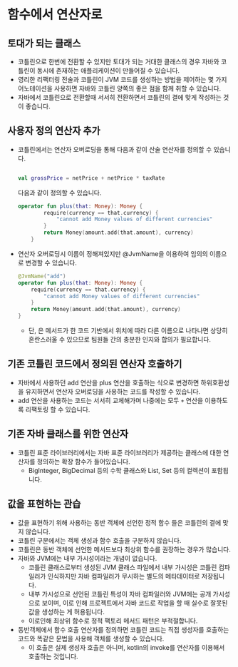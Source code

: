 # 함수에서 연산자로

## 토대가 되는 클래스
- 코틀린으로 한번에 전환할 수 있지만 토대가 되는 거대한 클래스의 경우 자바와 코틀린이 동시에 존재하는 애플리케이션이 만들어질 수 있습니다.
- 영리한 리팩터링 전술과 코틀린이 JVM 코드를 생성하는 방법을 제어하는 몇 가지 어노테이션을 사용하면 자바와 코틀린 양쪽의 좋은 점을 함께 취할 수 있습니다.
- 자바에서 코틀린으로 전환할때 서서히 전환하면서 코틀린의 결에 맞게 작성하는 것이 좋습니다.

## 사용자 정의 연산자 추가
- 코틀린에서는 연산자 오버로딩을 통해 다음과 같이 산술 연산자를 정의할 수 있습니다.

    ```kotlin
    
    val grossPrice = netPrice + netPrice * taxRate
    
    ```

  다음과 같이 정의할 수 있습니다.

    ```kotlin
    operator fun plus(that: Money): Money {
            require(currency == that.currency) {
                "cannot add Money values of different currencies"
            }
            return Money(amount.add(that.amount), currency)
        }
    ```

- 연산자 오버로딩시 이름이 정해져있지만 @JvmName을 이용하여 임의의 이름으로 변경할 수 있습니다.

    ```kotlin
    @JvmName("add")
    operator fun plus(that: Money): Money {
        require(currency == that.currency) {
            "cannot add Money values of different currencies"
        }
        return Money(amount.add(that.amount), currency)
    }
    ```

    - 단, 은 메서드가 한 코드 기반에서 위치에 따라 다른 이름으로 나타나면 상당히 혼란스러울 수 있으므로 팀원들 간의 충분한 인지와 합의가 필요합니다.
## 기존 코틀린 코드에서 정의된 연산자 호출하기
- 자바에서 사용하던 add 연산을 plus 연산을 호출하는 식으로 변경하면 하위호환성을 유지하면서 연산자 오버로딩을 사용하는 코드를 작성할 수 있습니다.
- add 연산을 사용하는 코드는 서서히 교체해가며 나중에는 모두 `+` 연산을 이용하도록 리팩토링 할 수 있습니다.
## 기존 자바 클래스를 위한 연산자
- 코틀린 표준 라이브러리에서는 자바 표준 라이브러리가 제공하는 클래스에 대한 연산자를 정의하는 확장 함수가 들어있습니다.
    - BigInteger, BigDecimal 등의 수학 클래스와 List<T>, Set<T> 등의 컬렉션이 포함됩니다.
## 값을 표현하는 관습
- 값을 표현하기 위해 사용하는 동반 객체에 선언한 정적 함수 들은 코틀린의 결에 맞지 않습니다.
- 코틀린 구문에서는 객체 생성과 함수 호출을 구분하지 않습니다.
- 코틀린은 동반 객체에 선언한 메서드보다 최상위 함수를 권장하는 경우가 많습니다.
- 자바와 JVM에는 내부 가시성이라는 개념이 없습니다.
    - 코틀린 클래스로부터 생성된 JVM 클래스 파일에서 내부 가시성은 코틀린 컴파일러가 인식하지만 자바 컴파일러가 무시하는 별도의 메타데이터로 저장됩니다.
    - 내부 가시성으로 선언된 코틀린 특성이 자바 컴파일러와 JVM에는 공개 가시성으로 보이며, 이로 인해 프로젝트에서 자바 코드로 작업을 할 때 실수로 잘못된 값을 생성하는 게 허용됩니다.
    - 이로인해 최상위 함수로 정적 팩토리 메서드 패턴은 부적절합니다.
- 동반객체에서 함수 호출 연산자를 정의하면 코틀린 코드는 직접 생성자를 호출하는 코드와 똑같은 문법을 사용해 객체를 생성할 수 있습니다.
    - 이 호출은 실제 생성자 호출은 아니며, kotlin의 invoke를 연산자를 이용해서 호출하는 것입니다.